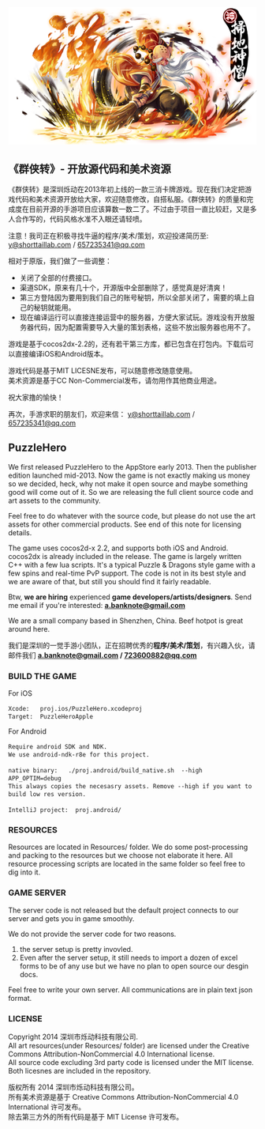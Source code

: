 ![Image](logo.png?raw=true)
## 《群侠转》- 开放源代码和美术资源

《群侠转》是深圳烁动在2013年初上线的一款三消卡牌游戏。现在我们决定把游戏代码和美术资源开放给大家，欢迎随意修改，自搭私服。《群侠转》的质量和完成度在目前开源的手游项目应该算数一数二了。不过由于项目一直比较赶，又是多人合作写的，代码风格水准不入眼还请轻喷。

注意！我司正在积极寻找牛逼的程序/美术/策划，欢迎投递简历至: 
y@shorttaillab.com / 657235341@qq.com

相对于原版，我们做了一些调整：
* 关闭了全部的付费接口。
* 渠道SDK，原来有几十个，开源版中全部删除了，感觉真是好清爽！
* 第三方登陆因为要用到我们自己的账号秘钥，所以全部关闭了，需要的填上自己的秘钥就能用。
* 现在编译运行可以直接连接运营中的服务器，方便大家试玩。游戏没有开放服务器代码，因为配置需要导入大量的策划表格，这些不放出服务器也用不了。

游戏是基于cocos2dx-2.2的，还有若干第三方库，都已包含在打包内。下载后可以直接编译iOS和Android版本。

游戏代码是基于MIT LICESNE发布，可以随意修改随意使用。  
美术资源是基于CC Non-Commercial发布，请勿用作其他商业用途。

祝大家撸的愉快！

再次，手游求职的朋友们，欢迎来信：  y@shorttaillab.com / 657235341@qq.com

## PuzzleHero 

We first released PuzzleHero to the AppStore early 2013. Then the publisher edition launched mid-2013. Now the game is not exactly making us money so we decided, heck, why not make it open source and maybe something good will come out of it. So we are releasing the full client source code and art assets to the community.

Feel free to do whatever with the source code, but please do not use the art assets for other commercial products. See end of this note for licensing details.

The game uses cocos2d-x 2.2, and supports both iOS and Android. cocos2dx is already included in the release. The game is largely written C++ with a few lua scripts. It's a typical Puzzle & Dragons style game with a few spins and real-time PvP support. The code is not in its best style and we are aware of that, but still you should find it fairly readable.

Btw, **we are hiring** experienced **game developers/artists/designers**.
Send me email if you're interested: **a.banknote@gmail.com**

We are a small company based in Shenzhen, China. Beef hotpot is great around here.

我们是深圳的一觉手游小团队，正在招聘优秀的**程序/美术/策划**，有兴趣入伙，请邮件我们 **a.banknote@gmail.com / 723600882@qq.com** 

### BUILD THE GAME

For iOS
```
Xcode:   proj.ios/PuzzleHero.xcodeproj
Target:  PuzzleHeroApple
```

For Android
```
Require android SDK and NDK.
We use android-ndk-r8e for this project.

native binary:   ./proj.android/build_native.sh  --high  APP_OPTIM=debug
This always copies the necesasry assets. Remove --high if you want to build low res version.

IntelliJ project:  proj.android/
```

### RESOURCES
Resources are located in Resources/ folder. We do some post-processing and packing to the resources but we choose not elaborate it here. All resource processing scripts are located in the same folder so feel free to dig into it.

### GAME SERVER
The server code is not released but the default project connects to our server and gets you in game smoothly.

We do not provide the server code for two reasons.
1. the server setup is pretty invovled.
2. Even after the server setup, it still needs to import a dozen of excel forms to be of any use but we have no plan to open source our desgin docs.

Feel free to write your own server. All communications are in plain text json format.

### LICENSE

Copyright 2014 深圳市烁动科技有限公司.    
All art resources(under Resources/ folder) are licensed under the Creative Commons Attribution-NonCommercial 4.0 International license.    
All source code excluding 3rd party code is licensed under the MIT license.    
Both licesnes are included in the repository.    
    
版权所有 2014  深圳市烁动科技有限公司。    
所有美术资源是基于 Creative Commons Attribution-NonCommercial 4.0 International 许可发布。    
除去第三方外的所有代码是基于 MIT License 许可发布。    
